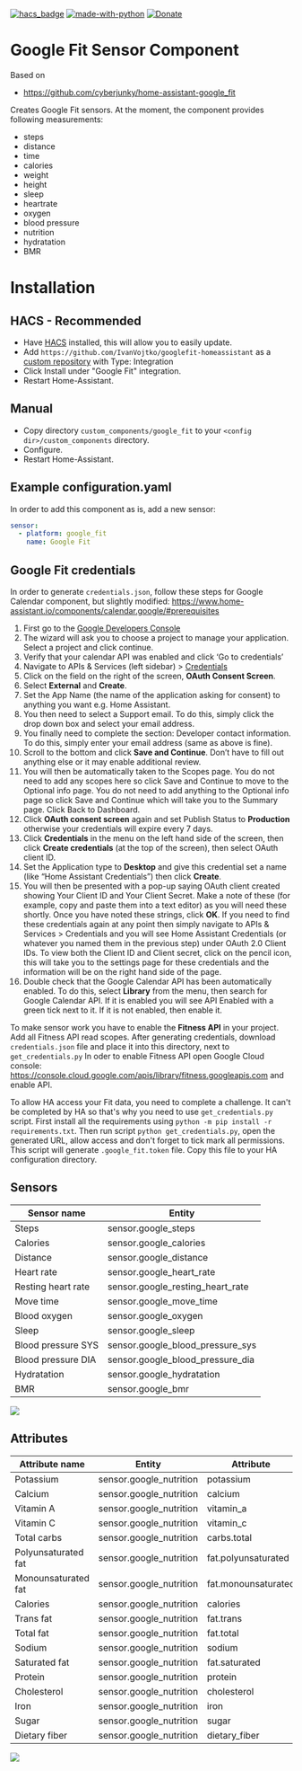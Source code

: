 [![hacs_badge](https://img.shields.io/badge/HACS-Custom-orange.svg)](https://github.com/custom-components/hacs)  [![made-with-python](https://img.shields.io/badge/Made%20with-Python-1f425f.svg)](https://www.python.org/) [![Donate](https://img.shields.io/badge/Donate-PayPal-green.svg)](https://paypal.me/IvanVojtko/)

# Google Fit Sensor Component

Based on

- <https://github.com/cyberjunky/home-assistant-google_fit>

Creates Google Fit sensors.
At the moment, the component provides following measurements:

- steps
- distance
- time
- calories
- weight
- height
- sleep
- heartrate
- oxygen
- blood pressure
- nutrition
- hydratation
- BMR

# Installation

## HACS - Recommended
- Have [HACS](https://hacs.xyz) installed, this will allow you to easily update.
- Add `https://github.com/IvanVojtko/googlefit-homeassistant` as a [custom repository](https://github.com/IvanVojtko/googlefit-homeassistant) with Type: Integration
- Click Install under "Google Fit" integration.
- Restart Home-Assistant.

## Manual
- Copy directory `custom_components/google_fit` to your `<config dir>/custom_components` directory.
- Configure.
- Restart Home-Assistant.

## Example configuration.yaml

In order to add this component as is, add a new sensor:

```yaml
sensor:
  - platform: google_fit
    name: Google Fit
```

## Google Fit credentials

In order to generate `credentials.json`, follow these steps for Google Calendar component, but slightly modified:
<https://www.home-assistant.io/components/calendar.google/#prerequisites>

1. First go to the [Google Developers Console](https://console.developers.google.com/start/api?id=calendar)
2. The wizard will ask you to choose a project to manage your application. Select a project and click continue.
3. Verify that your calendar API was enabled and click ‘Go to credentials’
4. Navigate to APIs & Services (left sidebar) > [Credentials](https://console.cloud.google.com/apis/credentials)
5. Click on the field on the right of the screen, **OAuth Consent Screen**.
6. Select **External** and **Create**.
7. Set the App Name (the name of the application asking for consent) to anything you want e.g. Home Assistant.
8. You then need to select a Support email. To do this, simply click the drop down box and select your email address.
9. You finally need to complete the section: Developer contact information. To do this, simply enter your email address (same as above is fine).
10. Scroll to the bottom and click **Save and Continue**. Don’t have to fill out anything else or it may enable additional review.
11. You will then be automatically taken to the Scopes page. You do not need to add any scopes here so click Save and Continue to move to the Optional info page. You do not need to add anything to the Optional info page so click Save and Continue which will take you to the Summary page. Click Back to Dashboard.
12. Click **OAuth consent screen** again and set Publish Status to **Production** otherwise your credentials will expire every 7 days.
13. Click **Credentials** in the menu on the left hand side of the screen, then click **Create credentials** (at the top of the screen), then select OAuth client ID.
14. Set the Application type to **Desktop** and give this credential set a name (like “Home Assistant Credentials”) then click **Create**.
15. You will then be presented with a pop-up saying OAuth client created showing Your Client ID and Your Client Secret. Make a note of these (for example, copy and paste them into a text editor) as you will need these shortly. Once you have noted these strings, click **OK**. If you need to find these credentials again at any point then simply navigate to APIs & Services > Credentials and you will see Home Assistant Credentials (or whatever you named them in the previous step) under OAuth 2.0 Client IDs. To view both the Client ID and Client secret, click on the pencil icon, this will take you to the settings page for these credentials and the information will be on the right hand side of the page.
16. Double check that the Google Calendar API has been automatically enabled. To do this, select **Library** from the menu, then search for Google Calendar API. If it is enabled you will see API Enabled with a green tick next to it. If it is not enabled, then enable it.

To make sensor work you have to enable the **Fitness API** in your project. Add all Fitness API read scopes. After generating credentials, download `credentials.json` file
and place it into this directory, next to `get_credentials.py`
In oder to enable Fitness API open Google Cloud console: 
<https://console.cloud.google.com/apis/library/fitness.googleapis.com>
and enable API.

To allow HA access your Fit data, you need to complete a challenge. It can't be completed by HA so that's why you need to use `get_credentials.py` script. First install all the
requirements using `python -m pip install -r requirements.txt`. Then run script `python get_credentials.py`, open 
the generated URL, allow access and don't forget to tick mark all permissions. This script will generate  `.google_fit.token` file. Copy this file to your HA configuration directory.

## Sensors

| Sensor name        | Entity                           |
|--------------------|----------------------------------|
| Steps              | sensor.google_steps              |
| Calories           | sensor.google_calories           |
| Distance           | sensor.google_distance           |
| Heart rate         | sensor.google_heart_rate         |
| Resting heart rate | sensor.google_resting_heart_rate |
| Move time          | sensor.google_move_time          |
| Blood oxygen       | sensor.google_oxygen             |
| Sleep              | sensor.google_sleep              |
| Blood pressure SYS | sensor.google_blood_pressure_sys |
| Blood pressure DIA | sensor.google_blood_pressure_dia |
| Hydratation        | sensor.google_hydratation        |
| BMR                | sensor.google_bmr                |

![](https://github.com/IvanVojtko/googlefit-homeassistant/blob/master/2.png?raw=true)

## Attributes

| Attribute name      | Entity                  | Attribute           |
|---------------------|-------------------------|---------------------|
| Potassium           | sensor.google_nutrition | potassium           |
| Calcium             | sensor.google_nutrition | calcium             |
| Vitamin A           | sensor.google_nutrition | vitamin_a           |
| Vitamin C           | sensor.google_nutrition | vitamin_c           |
| Total carbs         | sensor.google_nutrition | carbs.total         |
| Polyunsaturated fat | sensor.google_nutrition | fat.polyunsaturated |
| Monounsaturated fat | sensor.google_nutrition | fat.monounsaturated |
| Calories            | sensor.google_nutrition | calories            |
| Trans fat           | sensor.google_nutrition | fat.trans           |
| Total fat           | sensor.google_nutrition | fat.total           |
| Sodium              | sensor.google_nutrition | sodium              |
| Saturated fat       | sensor.google_nutrition | fat.saturated       |
| Protein             | sensor.google_nutrition | protein             |
| Cholesterol         | sensor.google_nutrition | cholesterol         |
| Iron                | sensor.google_nutrition | iron                |
| Sugar               | sensor.google_nutrition | sugar               |
| Dietary fiber       | sensor.google_nutrition | dietary_fiber       |


![](https://github.com/IvanVojtko/googlefit-homeassistant/blob/master/1.png?raw=true)
